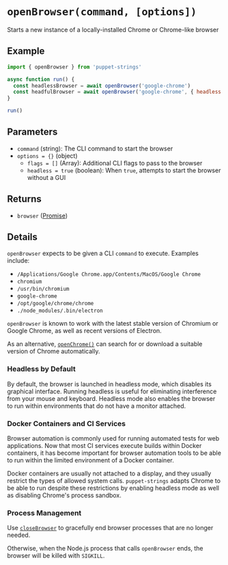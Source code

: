 # `openBrowser(command, [options])`
Starts a new instance of a locally-installed Chrome or Chrome-like browser

## Example
```js
import { openBrowser } from 'puppet-strings'

async function run() {
  const headlessBrowser = await openBrowser('google-chrome')
  const headfulBrowser = await openBrowser('google-chrome', { headless: false })
}

run()
```

## Parameters
* `command` (string): The CLI command to start the browser
* `options = {}` (object)
  * `flags = []` (Array<string>): Additional CLI flags to pass to the browser
  * `headless = true` (boolean): When `true`, attempts to start the browser
    without a GUI

## Returns
* `browser` ([Promise<Browser>](../../interface#browser-object))

## Details
`openBrowser` expects to be given a CLI `command` to execute. Examples include:

* `/Applications/Google Chrome.app/Contents/MacOS/Google Chrome`
* `chromium`
* `/usr/bin/chromium`
* `google-chrome`
* `/opt/google/chrome/chrome`
* `./node_modules/.bin/electron`

`openBrowser` is known to work with the latest stable version of Chromium or
Google Chrome, as well as recent versions of Electron.

As an alternative,
[`openChrome()`](https://github.com/vinsonchuong/puppet-strings-chrome)
can search for or download a suitable version of Chrome automatically.

### Headless by Default
By default, the browser is launched in headless mode, which disables its
graphical interface. Running headless is useful for eliminating interference
from your mouse and keyboard. Headless mode also enables the browser to run
within environments that do not have a monitor attached.

### Docker Containers and CI Services
Browser automation is commonly used for running automated tests for web
applications. Now that most CI services execute builds within Docker
containers, it has become important for browser automation tools to be able to
run within the limited environment of a Docker container.

Docker containers are usually not attached to a display, and they usually
restrict the types of allowed system calls. `puppet-strings` adapts Chrome to
be able to run despite these restrictions by enabling headless mode as well as
disabling Chrome's process sandbox.

### Process Management
Use [`closeBrowser`](../close-browser) to gracefully end browser processes that
are no longer needed.

Otherwise, when the Node.js process that calls `openBrowser` ends, the browser
will be killed with `SIGKILL`.
